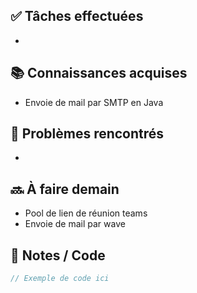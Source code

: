 ## ✅ Tâches effectuées

- 

## 📚 Connaissances acquises

- Envoie de mail par SMTP en Java
	 

## 🐞 Problèmes rencontrés

- 

## 🔜 À faire demain

- Pool de lien de réunion teams
- Envoie de mail par wave

## 🧩 Notes / Code
```java
// Exemple de code ici
